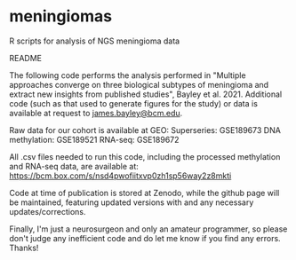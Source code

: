 # meningiomas
R scripts for analysis of NGS meningioma data

README

The following code performs the analysis performed in "Multiple approaches converge on three biological subtypes of meningioma and extract new insights from published studies", Bayley et al. 2021. Additional code (such as that used to generate figures for the study) or data is available at request to james.bayley@bcm.edu.

Raw data for our cohort is available at GEO:
Superseries: GSE189673
DNA methylation: GSE189521
RNA-seq: GSE189672

All .csv files needed to run this code, including the processed methylation and RNA-seq data, are available at:
https://bcm.box.com/s/nsd4pwofiitxvp0zh1sp56way2z8mkti

Code at time of publication is stored at Zenodo, while the github page will be maintained, featuring updated versions with and any necessary updates/corrections.

Finally, I'm just a neurosurgeon and only an amateur programmer, so please don't judge any inefficient code and do let me know if you find any errors. Thanks!
